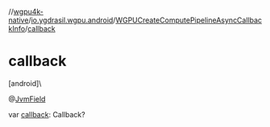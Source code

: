 //[wgpu4k-native](../../../index.md)/[io.ygdrasil.wgpu.android](../index.md)/[WGPUCreateComputePipelineAsyncCallbackInfo](index.md)/[callback](callback.md)

# callback

[android]\

@[JvmField](https://kotlinlang.org/api/core/kotlin-stdlib/kotlin.jvm/-jvm-field/index.html)

var [callback](callback.md): Callback?